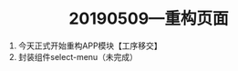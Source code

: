 
<h1 align="center">20190509—重构页面</h1>
<ol>
  <li>今天正式开始重构APP模块【工序移交】</li>
  <li>封装组件select-menu（未完成）</li>
</ol>

